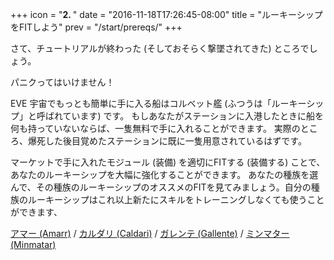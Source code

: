 +++
icon = "<b>2. </b>"
date = "2016-11-18T17:26:45-08:00"
title = "ルーキーシップをFITしよう"
prev = "/start/prereqs/"
+++

さて、チュートリアルが終わった (そしておそらく撃墜されてきた) ところでしょう。

パニクってはいけません！

EVE 宇宙でもっとも簡単に手に入る船はコルベット艦 (ふつうは「ルーキーシップ」と呼ばれています) です。 もしあなたがステーションに入港したときに船を何も持っていないならば、一隻無料で手に入れることができます。 実際のところ、爆死した後目覚めたステーションに既に一隻用意されているはずです。

マーケットで手に入れたモジュール (装備) を適切にFITする (装備する) ことで、あなたのルーキーシップを大幅に強化することができます。 あなたの種族を選んで、その種族のルーキーシップのオススメのFITを見てみましょう。自分の種族のルーキーシップはこれ以上新たにスキルをトレーニングしなくても使うことができます、

[アマー (Amarr)](/rookie-fitting/amarr/) / [カルダリ (Caldari)](/rookie-fitting/caldari/) /
[ガレンテ (Gallente)](/rookie-fitting/gallente/) / [ミンマター (Minmatar)](/rookie-fitting/minmatar/)
